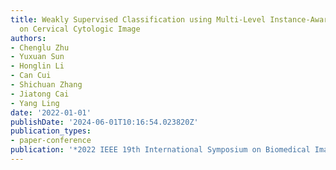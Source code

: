 ```yaml
---
title: Weakly Supervised Classification using Multi-Level Instance-Aware Optimization
  on Cervical Cytologic Image
authors:
- Chenglu Zhu
- Yuxuan Sun
- Honglin Li
- Can Cui
- Shichuan Zhang
- Jiatong Cai
- Yang Ling
date: '2022-01-01'
publishDate: '2024-06-01T10:16:54.023820Z'
publication_types:
- paper-conference
publication: '*2022 IEEE 19th International Symposium on Biomedical Imaging (ISBI)*'
---
```

